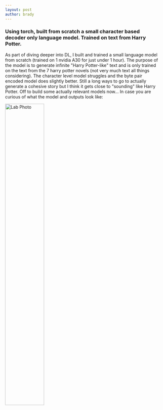 ```yaml
---
layout: post
author: brady
---
```


### Using torch, built from scratch a small character based decoder only language model. Trained on text from Harry Potter.

As part of diving deeper into DL, I built and trained a small language model from scratch (trained on 1 nvidia A30 for just under 1 hour). The purpose of the model is to generate infinite "Harry Potter-like" text and is only trained on the text from the 7 harry potter novels (not very much text all things considering). The character level model struggles and the byte pair encoded model does slightly better. Still a long ways to go to actually generate a cohesive story but I think it gets close to "sounding" like Harry Potter. Off to build some actually relevant models now...
In case you are curious of what the model and outputs look like:

<img src="{{site.baseurl}}/assets/images/Data-Center/2k24-0089-FG-7904 NRI Data Science Center.jpg" alt="Lab Photo" style="width: 50%;">

